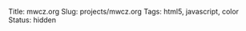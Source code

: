 Title: mwcz.org
Slug: projects/mwcz.org
Tags: html5, javascript, color
Status: hidden

<div id="cp-repo"></div>

<script src="/static/js/repo.js"></script>
<script>
    $(function() {
        $('#cp-repo').repo({
            user: 'mwcz',
            name: 'mwcz'
        });
    });
</script>
